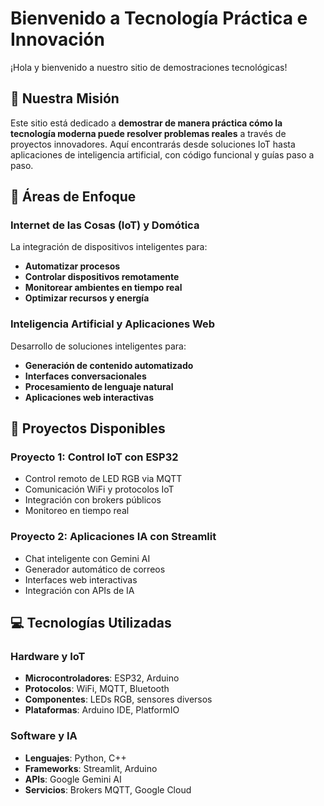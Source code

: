 # Bienvenido a Tecnología Práctica e Innovación

¡Hola y bienvenido a nuestro sitio de demostraciones tecnológicas!

## 🎯 Nuestra Misión

Este sitio está dedicado a **demostrar de manera práctica cómo la tecnología moderna puede resolver problemas reales** a través de proyectos innovadores. Aquí encontrarás desde soluciones IoT hasta aplicaciones de inteligencia artificial, con código funcional y guías paso a paso.

## 🔧 Áreas de Enfoque

### Internet de las Cosas (IoT) y Domótica
La integración de dispositivos inteligentes para:
- **Automatizar procesos**
- **Controlar dispositivos remotamente**
- **Monitorear ambientes en tiempo real**
- **Optimizar recursos y energía**

### Inteligencia Artificial y Aplicaciones Web
Desarrollo de soluciones inteligentes para:
- **Generación de contenido automatizado**
- **Interfaces conversacionales**
- **Procesamiento de lenguaje natural**
- **Aplicaciones web interactivas**

## 🚀 Proyectos Disponibles

### Proyecto 1: Control IoT con ESP32
- Control remoto de LED RGB via MQTT
- Comunicación WiFi y protocolos IoT
- Integración con brokers públicos
- Monitoreo en tiempo real

### Proyecto 2: Aplicaciones IA con Streamlit
- Chat inteligente con Gemini AI
- Generador automático de correos
- Interfaces web interactivas
- Integración con APIs de IA

## 💻 Tecnologías Utilizadas

### Hardware y IoT
- **Microcontroladores**: ESP32, Arduino
- **Protocolos**: WiFi, MQTT, Bluetooth
- **Componentes**: LEDs RGB, sensores diversos
- **Plataformas**: Arduino IDE, PlatformIO

### Software y IA
- **Lenguajes**: Python, C++
- **Frameworks**: Streamlit, Arduino
- **APIs**: Google Gemini AI
- **Servicios**: Brokers MQTT, Google Cloud
